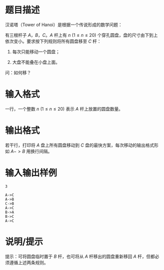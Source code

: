 # 题目描述

汉诺塔（Tower of Hanoi）是根据一个传说形成的数学问题：

有三根杆子 $A$，$B$，$C$。$A$ 杆上有 $n~(1 \leq n \leq 20)$ 个穿孔圆盘，盘的尺寸由下到上依次变小。要求按下列规则将所有圆盘移至 $C$ 杆：

1. 每次只能移动一个圆盘；

2. 大盘不能叠在小盘上面。

问：如何移？

# 输入格式

一行，一个整数 $n~(1 \leq n \leq 20)$ 表示 $A$ 杆上放置的圆盘数量。

# 输出格式

若干行，打印将 $A$ 盘上所有圆盘移动到 $C$ 盘的最快方案，每次移动的输出格式形如 $A->B$ 用换行间隔。

# 输入输出样例

```input1
3
```

```output1
A->C
A->B
C->B
A->C
B->A
B->C
A->C
```

# 说明/提示

提示：可将圆盘临时置于 $B$ 杆，也可将从 $A$ 杆移出的圆盘重新移回 $A$ 杆，但都必须遵循上述两条规则。
